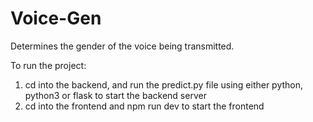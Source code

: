 # Voice-Gen
Determines the gender of the voice being transmitted.  

To run the project:
1. cd into the backend, and run the predict.py file using either python, python3 or flask to start the backend server
2. cd into the frontend and npm run dev to start the frontend

